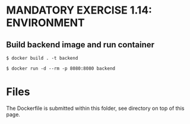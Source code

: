 # MANDATORY EXERCISE 1.14: ENVIRONMENT
## Build backend image and run container
```
$ docker build . -t backend

$ docker run -d --rm -p 8080:8080 backend
```
# Files
The Dockerfile is submitted within this folder, see directory on top of this page.
